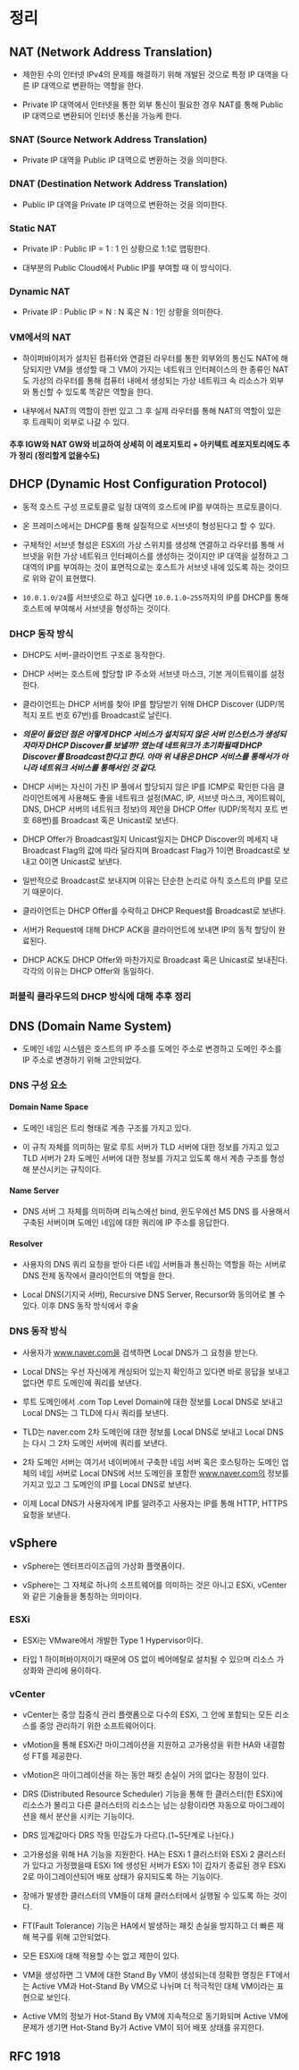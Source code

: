 # 정리

## NAT (Network Address Translation)

- 제한된 수의 인터넷 IPv4의 문제를 해결하기 위해 개발된 것으로 특정 IP 대역을 다른 IP 대역으로 변환하는 역할을 한다.

- Private IP 대역에서 인터넷을 통한 외부 통신이 필요한 경우 NAT를 통해 Public IP 대역으로 변환되어 인터넷 통신을 가능케 한다.

### SNAT (Source Network Address Translation)

- Private IP 대역을 Public IP 대역으로 변환하는 것을 의미한다.

### DNAT (Destination Network Address Translation)

- Public IP 대역을 Private IP 대역으로 변환하는 것을 의미한다.

### Static NAT

- Private IP : Public IP = 1 : 1 인 상황으로 1:1로 맵핑한다.

- 대부분의 Public Cloud에서 Public IP를 부여할 때 이 방식이다.

### Dynamic NAT

- Private IP : Public IP = N : N 혹은 N : 1인 상황을 의미한다.

### VM에서의 NAT

- 하이퍼바이저가 설치된 컴퓨터와 연결된 라우터를 통한 외부와의 통신도 NAT에 해당되지만 VM을 생성할 때 그 VM이 가지는 네트워크 인터페이스의 한 종류인 NAT도 가상의 라우터를 통해 컴퓨터 내에서 생성되는 가상 네트워크 속 리소스가 외부와 통신할 수 있도록 똑같은 역할을 한다.

- 내부에서 NAT의 역할이 한번 있고 그 후 실제 라우터를 통해 NAT의 역할이 있은 후 트래픽이 외부로 나갈 수 있다.

#### 추후 IGW와 NAT GW와 비교하여 상세히 이 레포지토리 + 아키텍트 레포지토리에도 추가 정리 (정리할게 없을수도)

## DHCP (Dynamic Host Configuration Protocol)

- 동적 호스트 구성 프로토콜로 일정 대역의 호스트에 IP를 부여하는 프로토콜이다.

- 온 프레미스에서는 DHCP를 통해 실질적으로 서브넷이 형성된다고 할 수 있다.

- 구체적인 서브넷 형성은 ESXi의 가상 스위치를 생성해 연결하고 라우터를 통해 서브넷을 위한 가상 네트워크 인터페이스를 생성하는 것이지만 IP 대역을 설정하고 그 대역의 IP를 부여하는 것이 표면적으로는 호스트가 서브넷 내에 있도록 하는 것이므로 위와 같이 표현했다.

- `10.0.1.0/24`를 서브넷으로 하고 싶다면 `10.0.1.0~255`까지의 IP를 DHCP를 통해 호스트에 부여해서 서브넷을 형성하는 것이다.

### DHCP 동작 방식

- DHCP도 서버-클라이언트 구조로 동작한다.

- DHCP 서버는 호스트에 할당할 IP 주소와 서브넷 마스크, 기본 게이트웨이를 설정한다.

- 클라이언트는 DHCP 서버를 찾아 IP를 할당받기 위해 DHCP Discover (UDP/목적지 포트 번호 67번)를 Broadcast로 날린다.

- **_의문이 들었던 점은 어떻게 DHCP 서비스가 설치되지 않은 서버 인스턴스가 생성되자마자 DHCP Discover를 보낼까? 였는데 네트워크가 초기화될때 DHCP Discover를 Broadcast한다고 한다. 아마 위 내용은 DHCP 서비스를 통해서가 아니라 네트워크 서비스를 통해서인 것 같다._**

- DHCP 서버는 자신이 가진 IP 풀에서 할당되지 않은 IP를 ICMP로 확인한 다음 클라이언트에게 사용해도 좋을 네트워크 설정(MAC, IP, 서브넷 마스크, 게이트웨이, DNS, DHCP 서버의 네트워크 정보)의 제안을 DHCP Offer (UDP/목적지 포트 번호 68번)를 Broadcast 혹은 Unicast로 보낸다.

- DHCP Offer가 Broadcast일지 Unicast일지는 DHCP Discover의 메세지 내 Broadcast Flag의 값에 따라 달라지며 Broadcast Flag가 1이면 Broadcast로 보내고 0이면 Unicast로 보낸다.

- 일반적으로 Broadcast로 보내지며 이유는 단순한 논리로 아직 호스트의 IP를 모르기 때문이다.

- 클라이언트는 DHCP Offer를 수락하고 DHCP Request를 Broadcast로 보낸다.

- 서버가 Request에 대해 DHCP ACK을 클라이언트에 보내면 IP의 동적 할당이 완료된다.

- DHCP ACK도 DHCP Offer와 마찬가지로 Broadcast 혹은 Unicast로 보내진다. 각각의 이유는 DHCP Offer와 동일하다.

### 퍼블릭 클라우드의 DHCP 방식에 대해 추후 정리

## DNS (Domain Name System)

- 도메인 네임 시스템은 호스트의 IP 주소를 도메인 주소로 변경하고 도메인 주소를 IP 주소로 변경하기 위해 고안되었다.

### DNS 구성 요소

#### Domain Name Space

- 도메인 네임은 트리 형태로 계층 구조를 가지고 있다.

- 이 규칙 자체를 의미하는 말로 루트 서버가 TLD 서버에 대한 정보를 가지고 있고 TLD 서버가 2차 도메인 서버에 대한 정보를 가지고 있도록 해서 계층 구조를 형성해 분산시키는 규칙이다.

#### Name Server

- DNS 서버 그 자체를 의미하며 리눅스에선 bind, 윈도우에선 MS DNS 를 사용해서 구축된 서버이며 도메인 네임에 대한 쿼리에 IP 주소를 응답한다.

#### Resolver

- 사용자의 DNS 쿼리 요청을 받아 다른 네임 서버들과 통신하는 역할을 하는 서버로 DNS 전체 동작에서 클라이언트의 역할을 한다.

- Local DNS(기지국 서버), Recursive DNS Server, Recursor와 동의어로 볼 수 있다. 이후 DNS 동작 방식에서 후술

### DNS 동작 방식

- 사용자가 www.naver.com을 검색하면 Local DNS가 그 요청을 받는다.

- Local DNS는 우선 자신에게 캐싱되어 있는지 확인하고 있다면 바로 응답을 보내고 없다면 루트 도메인에 쿼리를 보낸다.

- 루트 도메인에서 .com Top Level Domain에 대한 정보를 Local DNS로 보내고 Local DNS는 그 TLD에 다시 쿼리를 보낸다.

- TLD는 naver.com 2차 도메인에 대한 정보를 Local DNS로 보내고 Local DNS는 다시 그 2차 도메인 서버에 쿼리를 보낸다.

- 2차 도메인 서버는 여기서 네이버에서 구축한 네임 서버 혹은 호스팅하는 도메인 업체의 네임 서버로 Local DNS에 서브 도메인을 포함한 www.naver.com의 정보를 가지고 있고 그 도메인의 IP를 Local DNS로 보낸다.

- 이제 Local DNS가 사용자에게 IP를 알려주고 사용자는 IP를 통해 HTTP, HTTPS 요청을 보낸다.

## vSphere

- vSphere는 엔터프라이즈급의 가상화 플랫폼이다.

- vSphere는 그 자체로 하나의 소프트웨어를 의미하는 것은 아니고 ESXi, vCenter와 같은 기술들을 통칭하는 의미이다.

### ESXi

- ESXi는 VMware에서 개발한 Type 1 Hypervisor이다.

- 타입 1 하이퍼바이저이기 때문에 OS 없이 베어메탈로 설치될 수 있으며 리소스 가상화와 관리에 용이하다.

### vCenter

- vCenter는 중앙 집중식 관리 플랫폼으로 다수의 ESXi, 그 안에 포함되는 모든 리소스를 중앙 관리하기 위한 소프트웨어이다.

- vMotion을 통해 ESXi간 마이그레이션을 지원하고 고가용성을 위한 HA와 내결함성 FT를 제공한다.

- vMotion은 마이그레이션을 하는 동안 패킷 손실이 거의 없다는 장점이 있다.

- DRS (Distributed Resource Scheduler) 기능을 통해 한 클러스터(한 ESXi)에 리소스가 몰리고 다른 클러스터의 리소스는 남는 상황이라면 자동으로 마이그레이션을 해서 분산을 시키는 기능이다.

- DRS 임계값마다 DRS 작동 민감도가 다르다.(1~5단계로 나뉜다.)

- 고가용성을 위해 HA 기능을 지원한다. HA는 ESXi 1 클러스터와 ESXi 2 클러스터가 있다고 가정했을때 ESXi 1에 생성된 서버가 ESXi 1이 갑자기 종료된 경우 ESXi 2로 마이그레이션되어 배포 상태가 유지되도록 하는 기능이다.

- 장애가 발생한 클러스터의 VM들이 대체 클러스터에서 실행될 수 있도록 하는 것이다.

- FT(Fault Tolerance) 기능은 HA에서 발생하는 패킷 손실을 방지하고 더 빠른 재해 복구를 위해 고안되었다.

- 모든 ESXi에 대해 적용할 수는 없고 제한이 있다.

- VM을 생성하면 그 VM에 대한 Stand By VM이 생성되는데 정확한 명칭은 FT에서는 Active VM과 Hot-Stand By VM으로 나뉘며 더 적극적인 대체 VM이라는 표현으로 보인다.

- Active VM의 정보가 Hot-Stand By VM에 지속적으로 동기화되며 Active VM에 문제가 생기면 Hot-Stand By가 Active VM이 되어 배포 상태를 유지한다.

## RFC 1918
